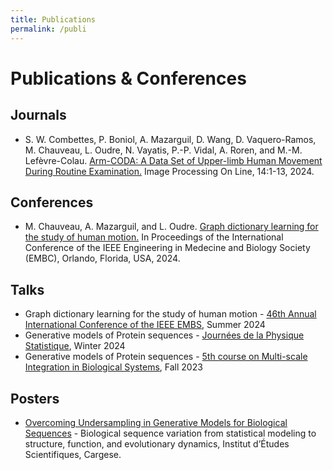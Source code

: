 ```yaml
---
title: Publications
permalink: /publi
---
```


# Publications & Conferences

## Journals
- S. W. Combettes, P. Boniol, A. Mazarguil, D. Wang, D. Vaquero-Ramos, M. Chauveau, L. Oudre, N. Vayatis, P.-P. Vidal, A. Roren, and M.-M. Lefèvre-Colau. [Arm-CODA: A Data Set of Upper-limb Human Movement During Routine Examination.](https://www.ipol.im/pub/art/2024/494//article.pdf) Image Processing On Line, 14:1-13, 2024.

## Conferences
- M. Chauveau, A. Mazarguil, and L. Oudre. [Graph dictionary learning for the study of human motion.](assets/pdf/EMBC2024_ext.pdf) In Proceedings of the International Conference of the IEEE Engineering in Medecine and Biology Society (EMBC), Orlando, Florida, USA, 2024.

## Talks
- Graph dictionary learning for the study of human motion - [46th Annual International Conference of the IEEE EMBS](https://embc.embs.org/2024/), Summer 2024
- Generative models of Protein sequences - [Journées de la Physique Statistique](assets/pdf/Talk_JPS_CHAUVEAU.pdf), Winter 2024
- Generative models of Protein sequences - [5th course on Multi-scale Integration in Biological Systems](https://training.institut-curie.org/courses/multiscale-2023), Fall 2023

## Posters
- [Overcoming Undersampling in Generative Models for Biological Sequences](assets/pdf/Poster_Cargese_vf.pdf) - Biological sequence variation from statistical modeling to structure, function, and evolutionary
dynamics, Institut d’Études Scientifiques, Cargese.
